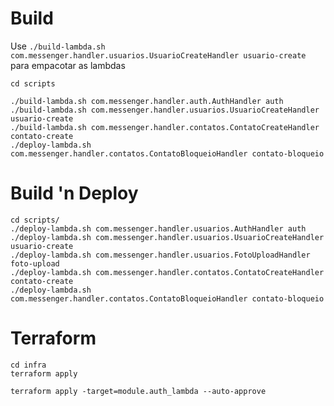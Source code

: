 # Build

Use `./build-lambda.sh com.messenger.handler.usuarios.UsuarioCreateHandler usuario-create` para empacotar as lambdas

```
cd scripts

./build-lambda.sh com.messenger.handler.auth.AuthHandler auth
./build-lambda.sh com.messenger.handler.usuarios.UsuarioCreateHandler usuario-create
./build-lambda.sh com.messenger.handler.contatos.ContatoCreateHandler contato-create
./deploy-lambda.sh com.messenger.handler.contatos.ContatoBloqueioHandler contato-bloqueio
```

# Build 'n Deploy
```
cd scripts/
./deploy-lambda.sh com.messenger.handler.usuarios.AuthHandler auth
./deploy-lambda.sh com.messenger.handler.usuarios.UsuarioCreateHandler usuario-create
./deploy-lambda.sh com.messenger.handler.usuarios.FotoUploadHandler foto-upload
./deploy-lambda.sh com.messenger.handler.contatos.ContatoCreateHandler contato-create
./deploy-lambda.sh com.messenger.handler.contatos.ContatoBloqueioHandler contato-bloqueio
```

# Terraform
```
cd infra
terraform apply

terraform apply -target=module.auth_lambda --auto-approve
```

